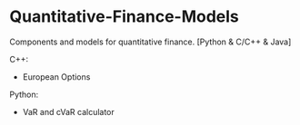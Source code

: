 # Quantitative-Finance-Models
Components and models for quantitative finance. [Python &amp; C/C++ &amp; Java]

C++:
- European Options
  

Python: 
- VaR and cVaR calculator
